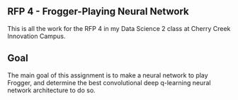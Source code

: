## RFP 4 - Frogger-Playing Neural Network
This is all the work for the RFP 4 in my Data Science 2 class at Cherry Creek Innovation Campus.

## Goal
The main goal of this assignment is to make a neural network to play Frogger, and determine the best convolutional deep q-learning neural network architecture to do so.
